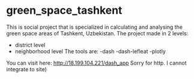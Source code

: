 # green_space_tashkent

This is social project that is specialized in calculating and analysing the green space areas of Tashkent, Uzbekistan.
The project made in 2 levels:
- district level
- neighborhood level
The tools are:
-dash
-dash-lefleat
-plotly

You can visit here: http://18.199.104.221/dash_app
Sorry for http. I cannot integrate to site)
